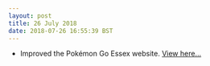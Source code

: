 ```yaml
---
layout: post
title: 26 July 2018 
date: 2018-07-26 16:55:39 BST
---
```

+ Improved the Pokémon Go Essex website. [View here...](https://jackwebdev.github.io/Pokemon-Go-Essex/)
